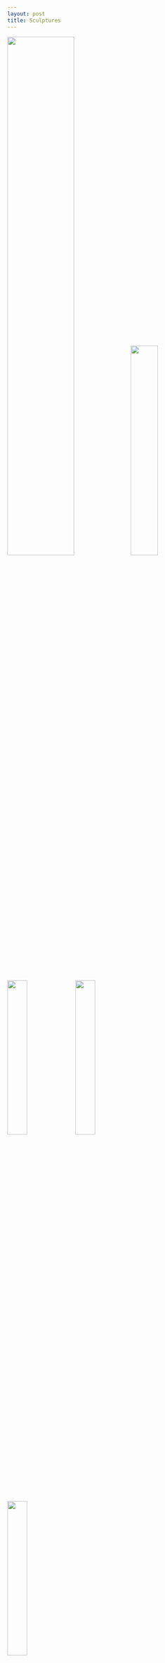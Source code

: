 ```yaml
---
layout: post
title: Sculptures
---
```

<img src="/images/sculp6.png" alt="" style="width:55%;">   <img src="/images/sculp4.png" alt="" style="width:35%;">  
<img src="/images/sculp5.png" alt="" style="width:30%;">  <img src="/images/sculp7.jpg" alt="" style="width:30%;">  

<img src="/images/sculp1.png" alt="" style="width:30%;">  






<img src="/images/sculp2.png" alt="" style="width:30%;">  <img src="/images/sculp3.png" alt="" style="width:30%;">  

